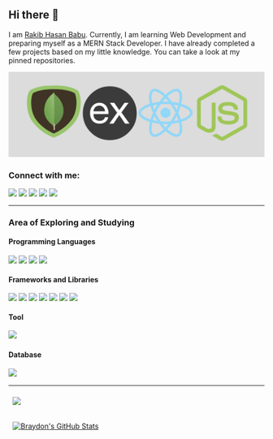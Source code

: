## Hi there 👋

I am [Rakib Hasan Babu](https://rhbabu.netlify.app/). Currently, I am learning Web Development and preparing myself as a MERN Stack Developer. I have already completed a few projects based on my little knowledge. You can take a look at my pinned repositories.

<p align="center">
  <img src="assets/img/mern-cover.png" width="auto" alt="MERN cover" title="MERN">
</p>

### Connect with me:

[<img src="https://img.shields.io/static/v1?style=for-the-badge&message=LinkedIn&color=0A66C2&logo=LinkedIn&logoColor=FFFFFF&label=">](https://www.linkedin.com/in/imRHB/)
[<img src="https://img.shields.io/static/v1?style=for-the-badge&message=Facebook&color=1877F2&logo=Facebook&logoColor=FFFFFF&label=">](https://www.facebook.com/imRHB/)
[<img src="https://img.shields.io/static/v1?style=for-the-badge&message=Instagram&color=E4405F&logo=Instagram&logoColor=FFFFFF&label=">](https://twitter.com/imprantu/)
[<img src="https://img.shields.io/static/v1?style=for-the-badge&message=Twitter&color=1DA1F2&logo=Twitter&logoColor=FFFFFF&label=">](https://www.instagram.com/imprantu/)
[<img src="https://img.shields.io/static/v1?style=for-the-badge&message=Discord&color=5865F2&logo=Discord&logoColor=FFFFFF&label=">](https://discord.com/invite/RRfXy4ETdw)

<hr/>

### Area of Exploring and Studying

#### Programming Languages

<p>
  <img src="https://img.shields.io/static/v1?style=for-the-badge&message=HTML5&color=E34F26&logo=HTML5&logoColor=FFFFFF&label=" />
  <img src="https://img.shields.io/static/v1?style=for-the-badge&message=CSS3&color=1572B6&logo=CSS3&logoColor=FFFFFF&label=" />
  <img src="https://img.shields.io/static/v1?style=for-the-badge&message=JavaScript&color=222222&logo=JavaScript&logoColor=F7DF1E&label=" />
  <img src="https://img.shields.io/static/v1?style=for-the-badge&message=TypeScript&color=3178C6&logo=TypeScript&logoColor=FFFFFF&label=" />
</p>

#### Frameworks and Libraries

<p>
  <img src="https://img.shields.io/static/v1?style=for-the-badge&message=Bootstrap&color=7952B3&logo=Bootstrap&logoColor=FFFFFF&label=" />
  <img src="https://img.shields.io/static/v1?style=for-the-badge&message=Tailwind+CSS&color=222222&logo=Tailwind+CSS&logoColor=06B6D4&label=" />
  <img src="https://img.shields.io/static/v1?style=for-the-badge&message=Material-UI&color=0081CB&logo=Material-UI&logoColor=FFFFFF&label=" />
  <img src="https://img.shields.io/static/v1?style=for-the-badge&message=React&color=222222&logo=React&logoColor=61DAFB&label=" />
  <img src="https://img.shields.io/static/v1?style=for-the-badge&message=Node.js&color=339933&logo=Node.js&logoColor=FFFFFF&label=" />
  <img src="https://img.shields.io/badge/React_Native-20232A?style=for-the-badge&logo=react&logoColor=61DAFB" />
  <img src="https://img.shields.io/static/v1?style=for-the-badge&message=Next.js&color=000000&logo=Next.js&logoColor=FFFFFF&label=" />

</p>

#### Tool

<p>
  <img src="https://img.shields.io/badge/Visual_Studio_Code-0078D4?style=for-the-badge&logo=visual%20studio%20code&logoColor=white" />
</p>

#### Database

<p>
  <img src="https://img.shields.io/badge/MongoDB-4EA94B?style=for-the-badge&logo=mongodb&logoColor=white" />
</p>

<hr/>

<a href="https://github.com/imRHB">
  <img align="center" style="margin:0.5rem" src="https://github-readme-stats.vercel.app/api/top-langs/?username=imRHB&layout=compact&title_color=ffffff&text_color=c9cacc&icon_color=4AB197&bg_color=1A2B34" />
</a>
<br />
<br />
<a href="https://github.com/imRHB">
  <img align="center" style="margin:0.5rem" src="https://github-readme-stats.vercel.app/api?username=imRHB&show_icons=true&line_width=27&count_private=true&title_color=ffffff&text_color=c9cacc&icon_color=4AB097&bg_color=1A2B34" alt="Braydon's GitHub Stats" />
</a>
